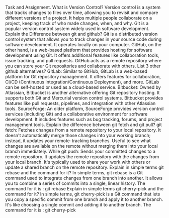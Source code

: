 Task and Assignment.
What is Version Control? 
Version control is a system that tracks changes to files over time, allowing you to revisit and compare different versions of a project. It helps multiple people collaborate on a project, keeping track of who made changes, when, and why. Git is a popular version control system widely used in software development.
Explain the Difference between git and github?
Git is a distributed version control system that allows you to track changes in your source code during software development. It operates locally on your computer.
GitHub, on the other hand, is a web-based platform that provides hosting for software development using Git. It offers additional features like collaboration tools, issue tracking, and pull requests. GitHub acts as a remote repository where you can store your Git repositories and collaborate with others.
List 3 other github alternatives?
GitLab: Similar to GitHub, GitLab is a web-based platform for Git repository management. It offers features for collaboration, CI/CD (Continuous Integration/Continuous Deployment), and more. GitLab can be self-hosted or used as a cloud-based service.
Bitbucket: Owned by Atlassian, Bitbucket is another alternative offering Git repository hosting. It supports both Git and Mercurial version control systems. Bitbucket provides features like pull requests, pipelines, and integration with other Atlassian tools.
SourceForge: An older platform, SourceForge provides version control services (including Git) and a collaborative environment for software development. It includes features such as bug tracking, forums, and project management tools.
Explain the difference between git fetch and git pull?
 git fetch:
Fetches changes from a remote repository to your local repository.
It doesn't automatically merge those changes into your working branch; instead, it updates your remote-tracking branches.
Useful to see what changes are available on the remote without merging them into your local branch immediately.
 While
 git push:
Sends your committed changes to a remote repository.
It updates the remote repository with the changes from your local branch.
It's typically used to share your work with others or update a shared branch on the remote repository.
Explain in simple terms git rebase and the command for it?
In simple terms, git rebase is a Git command used to integrate changes from one branch into another. It allows you to combine a series of commits into a single, linear history. 
The command for it is : git rebase <target-branch>
Explain in simple terms git cherry-pick and the command for it?
In simple terms, git cherry-pick is a Git command that lets you copy a specific commit from one branch and apply it to another branch. It's like choosing a single commit and adding it to another branch.
The command for it is : git cherry-pick <commit-hash>
